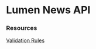# Lumen News API

### Resources
[Validation Rules](https://laravel.com/docs/7.x/validation#available-validation-rules)
